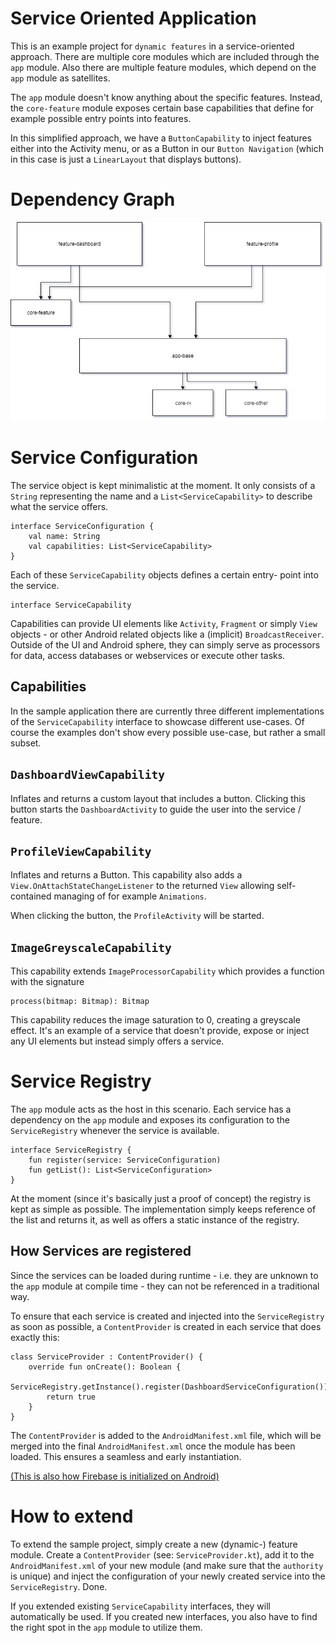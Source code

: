 # Service Oriented Application

This is an example project for `dynamic features` in a service-oriented
approach. There are multiple core modules which are included through
the `app` module. Also there are multiple feature modules, which 
depend on the `app` module as satellites. 

The `app` module doesn't know anything about the specific features.
Instead, the `core-feature` module exposes certain base capabilities 
that define for example possible entry points into features.

In this simplified approach, we have a 
`ButtonCapability` to inject features either into the Activity menu,
or as a Button in our `Button Navigation` (which in this case is just
a `LinearLayout` that displays buttons).

# Dependency Graph

![dependency graph](/art/dependency-graph.png?raw=true "Dependency Graph")
                        
# Service Configuration

The service object is kept minimalistic at the moment. It only consists
of a `String` representing the name and a `List<ServiceCapability>` to
describe what the service offers. 

```
interface ServiceConfiguration {
    val name: String
    val capabilities: List<ServiceCapability>
}
```

Each of these `ServiceCapability` objects defines a certain entry-
point into the service. 

```
interface ServiceCapability
```

Capabilities can provide UI elements like `Activity`, `Fragment` or 
simply `View` objects - or other Android related objects like a 
(implicit) `BroadcastReceiver`. Outside of the UI and Android sphere, 
they can simply serve as processors for data, access databases or 
webservices or execute other tasks. 

## Capabilities

In the sample application there are currently three different 
implementations of the `ServiceCapability` interface to showcase
different use-cases. Of course the examples don't show every possible
use-case, but rather a small subset. 

`DashboardViewCapability`
- 
Inflates and returns a custom layout that includes a button. Clicking
this button starts the `DashboardActivity` to guide the user into the 
service / feature.

`ProfileViewCapability`
- 
Inflates and returns a Button. This capability also adds a 
`View.OnAttachStateChangeListener` to the returned `View`
allowing self-contained managing of for example `Animations`.

When clicking the button, the `ProfileActivity` will be started.

`ImageGreyscaleCapability`
- 
This capability extends `ImageProcessorCapability` which provides a
function with the signature
```
process(bitmap: Bitmap): Bitmap
```

This capability reduces the image saturation to 0, creating a greyscale
effect. It's an example of a service that doesn't provide, expose or
inject any UI elements but instead simply offers a service.

# Service Registry

The `app` module acts as the host in this scenario. Each service has
a dependency on the `app` module and exposes its configuration to
the `ServiceRegistry` whenever the service is available.

```
interface ServiceRegistry {
    fun register(service: ServiceConfiguration)
    fun getList(): List<ServiceConfiguration>
}
```

At the moment (since it's basically just a proof of concept) the 
registry is kept as simple as possible. The implementation simply
keeps reference of the list and returns it, as well as offers a static
instance of the registry.

## How Services are registered

Since the services can be loaded during runtime - i.e. they are unknown
to the `app` module at compile time - they can not be referenced in a
traditional way. 

To ensure that each service is created and injected into the 
`ServiceRegistry` as soon as possible, a `ContentProvider` is created
in each service that does exactly this:

```
class ServiceProvider : ContentProvider() {
    override fun onCreate(): Boolean {
        ServiceRegistry.getInstance().register(DashboardServiceConfiguration())
        return true
    }
}
```

The `ContentProvider` is added to the `AndroidManifest.xml` file,
which will be merged into the final `AndroidManifest.xml` once the 
module has been loaded. This ensures a seamless and early instantiation.

[(This is also how Firebase is initialized on Android)](https://firebase.googleblog.com/2016/12/how-does-firebase-initialize-on-android.html) 
 
# How to extend

To extend the sample project, simply create a new (dynamic-) feature
module. Create a `ContentProvider` (see: `ServiceProvider.kt`), add 
it to the `AndroidManifest.xml` of your new module (and make sure
that the `authority` is unique) and inject the configuration
of your newly created service into the `ServiceRegistry`. Done.

If you extended existing `ServiceCapability` interfaces, they
will automatically be used. If you created new interfaces, you also
have to find the right spot in the `app` module to utilize them.
